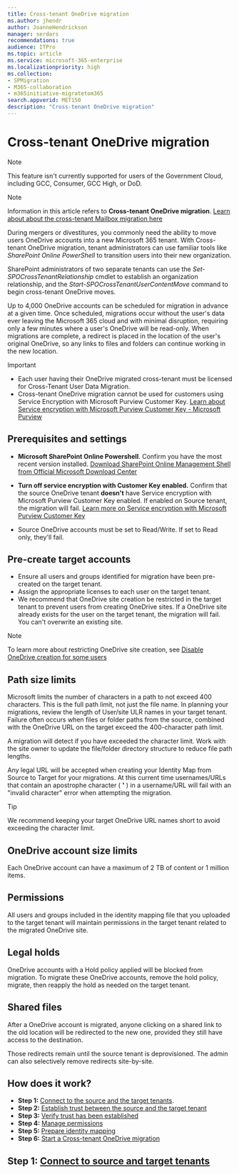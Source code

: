 ```yaml
---
title: Cross-tenant OneDrive migration
ms.author: jhendr
author: JoanneHendrickson
manager: serdars
recommendations: true
audience: ITPro
ms.topic: article
ms.service: microsoft-365-enterprise
ms.localizationpriority: high
ms.collection: 
- SPMigration
- M365-collaboration
- m365initiative-migratetom365
search.appverid: MET150
description: "Cross-tenant OneDrive migration"
---
```



# Cross-tenant OneDrive migration

>[!Note]
> This feature isn't currently supported for users of the Government Cloud, including GCC, Consumer, GCC High, or DoD.


>[!Note]
> Information in this article refers to **Cross-tenant OneDrive migration**. [Learn about about the cross-tenant Mailbox migration here](/microsoft-365/enterprise/cross-tenant-mailbox-migration)

During mergers or divestitures, you commonly need the ability to move users OneDrive accounts into a new Microsoft 365 tenant. With Cross-tenant OneDrive migration, tenant administrators can use familiar tools like *SharePoint Online PowerShell* to transition users into their new organization.

SharePoint administrators of two separate tenants can use the *Set-SPOCrossTenantRelationship* cmdlet to establish an organization relationship, and the *Start-SPOCrossTenantUserContentMove* command to begin cross-tenant OneDrive moves.

Up to 4,000 OneDrive accounts can be scheduled for migration in advance at a given time. Once scheduled, migrations occur without the user's data ever leaving the Microsoft 365 cloud and with minimal disruption, requiring only a few minutes where a user's OneDrive will be read-only. When migrations are complete, a redirect is placed in the location of the user's original OneDrive, so any links to files and folders can continue working in the new location. 

>[!Important]
>- Each user having their OneDrive migrated cross-tenant must be licensed for Cross-Tenant User Data Migration.
>- Cross-tenant OneDrive migration cannot be used for customers using Service Encryption with Microsoft Purview Customer Key. [Learn about Service encryption with Microsoft Purview Customer Key - Microsoft Purview](/microsoft-365/compliance/customer-key-overview?view=o365-worldwide)



## Prerequisites and settings

- **Microsoft SharePoint Online Powershell**. Confirm you have the most recent version installed. [Download SharePoint Online Management Shell from Official Microsoft Download Center](/download/details.aspx?id=35588)

- **Turn off service encryption with Customer Key enabled.** Confirm that the source OneDrive tenant **doesn't** have Service encryption with Microsoft Purview Customer Key enabled. If enabled on Source tenant, the migration will fail. [Learn more on Service encryption with Microsoft Purview Customer Key](/microsoft-365/compliance/customer-key-overview)

- Source OneDrive accounts must be set to Read/Write. If set to Read only, they'll fail.

## Pre-create target accounts

- Ensure all users and groups identified for migration have been pre-created on the target tenant.
- Assign the appropriate licenses to each user on the target tenant.
- We recommend that OneDrive site creation be restricted in the target tenant to prevent users from creating OneDrive sites. If a OneDrive site already exists for the user on the target tenant, the migration will fail.  You can't overwrite an existing site.

>[!Note]
>To learn more about restricting OneDrive site creation, see [Disable OneDrive creation for some users](/sharepoint/manage-user-profiles#disable-onedrive-creation-for-some-users)


## Path size limits

Microsoft limits the number of characters in a path to not exceed 400 characters. This is the full path limit, not just the file name. In planning your migrations, review the length of User/site ULR names in your target tenant. Failure often occurs when files or folder paths from the source, combined with the OneDrive URL on the target exceed the 400-character path limit. 

A migration will detect if you have exceeded the character limit. Work with the site owner to update the file/folder directory structure to reduce file path lengths.

Any legal URL will be accepted when creating your Identity Map from Source to Target for your migrations. At this current time usernames/URLs that contain an apostrophe character ( **'** ) in a username/URL will fail with an "invalid character" error when attempting the migration.

>[!Tip]
>We recommend keeping your target OneDrive URL names short to avoid exceeding the character limit.

## OneDrive account size limits
Each OneDrive account can have a maximum of 2 TB of content or 1 million items.


## Permissions

All users and groups included in the identity mapping file that you uploaded to the target tenant will maintain permissions in the target tenant related to the migrated OneDrive site.

## Legal holds
OneDrive accounts with a Hold policy applied will be blocked from migration.
To migrate these OneDrive accounts, remove the hold policy, migrate, then reapply the hold as needed on the target tenant.

## Shared files

After a OneDrive account is migrated, anyone clicking on a shared link to the old location will be redirected to the new one, provided they still have access to the destination. 

Those redirects remain until the source tenant is deprovisioned. The admin can also selectively remove redirects site-by-site.

## How does it work?

- **Step 1:** [Connect to the source and the target tenants](cross-tenant-onedrive-migration-step1.md).  
- **Step 2:** [Establish trust between the source and the target tenant](cross-tenant-onedrive-migration-step2.md) 
- **Step 3:** [Verify trust has been established](cross-tenant-onedrive-migration-step3.md) 
- **Step 4:** [Manage permissions](cross-tenant-onedrive-migration-step4.md)  
- **Step 5:** [Prepare identity mapping](cross-tenant-onedrive-migration-step5.md)
- **Step 6:** [Start a Cross-tenant OneDrive migration](cross-tenant-onedrive-migration-step6.md) 

## Step 1: [Connect to source and target tenants](cross-tenant-onedrive-migration-step1.md)